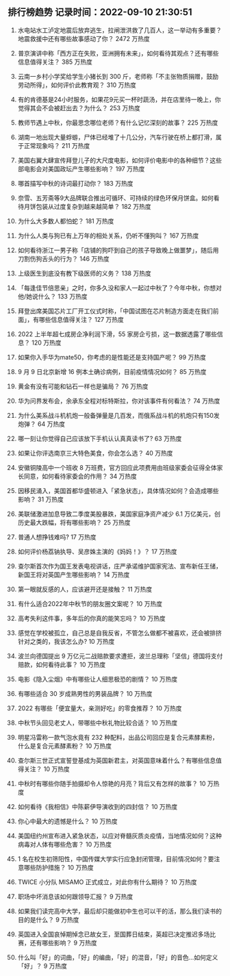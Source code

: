 
## 排行榜趋势 记录时间：2022-09-10 21:30:51
  
  1. 水电站水工泸定地震后放弃逃生，拉闸泄洪救了几百人，这一举动有多重要？地震救援中还有哪些故事感动了你？ 2472 万热度
    
  2. 普京演讲中称「西方正在失败，亚洲拥有未来」，如何看待其观点？还有哪些信息值得关注？ 385 万热度
    
  3. 云南一乡村小学奖给学生小猪长到 300 斤，老师称「不主张物质捐赠，鼓励劳动所得」，如何评价此教育观？ 310 万热度
    
  4. 有的肯德基是24小时服务，如果花9元买一杯时蔬汤，并在店里待一晚上，你觉得其会不会被赶出去？为什么？ 253 万热度
    
  5. 教师节遇上中秋，你最思念哪位老师？有什么记忆深刻的故事？ 225 万热度
    
  6. 湖南一地出现大量蜉蝣，尸体已经堆了十几公分，汽车行驶在桥上都打滑，属于正常现象吗？ 211 万热度
    
  7. 美国右翼大肆宣传拜登儿子的大尺度电影，如何评价电影中的各种细节？这些部电影会对美国政坛产生哪些影响？ 197 万热度
    
  8. 哪首描写中秋的诗词最打动你？ 183 万热度
    
  9. 奈雪、五芳斋等9大品牌联合推出可循环、可持续的绿色环保月饼盒。如何看待月饼包装从过度复杂到越来越简单？ 182 万热度
    
  10. 为什么大多数人都怕蛇？ 181 万热度
    
  11. 为什么人类与狗已有上万年的相处关系，仍听不懂狗叫？ 167 万热度
    
  12. 如何看待浙江一男子称「店铺的狗吓到自己的孩子导致晚上做噩梦」，随后用刀割伤狗舌头的行为？ 146 万热度
    
  13. 上级医生到底没有教下级医师的义务？ 138 万热度
    
  14. 「每逢佳节倍思亲」之时，你多久没和家人一起过中秋了？今年中秋，你想对他/她说什么？ 133 万热度
    
  15. 拜登出席美国芯片工厂开工仪式时称，「中国试图在芯片制造方面走在我们前面」，有哪些信息值得关注？ 127 万热度
    
  16. 2022 上半年超七成房企净利润下滑，55 家房企亏损，这一数据透露了哪些信息？ 120 万热度
    
  17. 如果你入手华为mate50，你考虑的是性能还是支持国产呢？ 99 万热度
    
  18. 9 月 9 日北京新增 16 例本土确诊病例，目前疫情情况如何？ 85 万热度
    
  19. 黄金有没有可能和钻石一样也是骗局？ 76 万热度
    
  20. 华为问界发布会，余承东全程对标特斯拉，你对该事件有何看法？ 74 万热度
    
  21. 为什么美系战斗机机炮一般备弹量是几百发，而俄系战斗机的机炮只有150发炮弹？ 64 万热度
    
  22. 哪一刻让你觉得自己应该放下手机认认真真读书了? 63 万热度
    
  23. 如果让你评选南京三大特色美食，你会怎么选？ 40 万热度
    
  24. 安徽铜陵高中一个班收 8 万班费，官方回应此项费用由班级家委会征得全体家长同意，如何看待家委会的作用？ 34 万热度
    
  25. 因移民涌入，美国首都华盛顿进入「紧急状态」，具体情况如何？会造成哪些影响？ 31 万热度
    
  26. 美联储激进加息导致二季度美股暴跌，美国家庭净资产减少 6.1 万亿美元，创历史最大跌幅，将有哪些影响？ 25 万热度
    
  27. 普通人想挣钱难吗? 17 万热度
    
  28. 如何评价杨荔钠执导、吴彦姝主演的《妈妈！》？ 17 万热度
    
  29. 查尔斯首次作为国王发表电视讲话，庄严承诺维护国家宪法、宣布新任王储，新国王将对英国产生哪些影响？ 14 万热度
    
  30. 第一眼就反感的人，应该避开还是接触？ 11 万热度
    
  31. 有什么适合2022年中秋节的朋友圈文案呢？ 10 万热度
    
  32. 高考失利这件事，多年后的你真的能笑忘吗？ 10 万热度
    
  33. 感觉在学校被孤立，自己总是自我反省，不管怎么做都不被喜欢，还会被排挤针对之类的，我该怎么办? 10 万热度
    
  34. 波兰向德国提出 9 万亿元二战赔款要求遭拒，波兰总理称「坚信」德国将支付赔款，如何看待此事？ 10 万热度
    
  35. 电影《隐入尘烟》中有哪些让人细思极恐的剧情？ 10 万热度
    
  36. 有哪些适合 30 岁成熟男性的男装品牌？ 10 万热度
    
  37. 2022 有哪些「便宜量大，亲测好吃」的零食推荐？ 10 万热度
    
  38. 中秋节头回见老丈人，带哪些中秋礼物比较合适？ 10 万热度
    
  39. 明星冯雷称一款气泡水竟有 232 种配料，出品公司回应是复合元素酵素粉，什么是复合元素酵素粉？ 10 万热度
    
  40. 查尔斯三世正式宣誓登基成为英国新君主，对英国意味着什么？有哪些信息值得关注？ 10 万热度
    
  41. 中秋时有哪些你随手拍摄却令人惊艳的月亮？背后又有怎样的故事？ 10 万热度
    
  42. 如何看待《我相信》中陈薪伊导演收到的四封信？ 10 万热度
    
  43. 你心中最大的遗憾是什么？ 10 万热度
    
  44. 美国纽约州宣布进入紧急状态，以应对脊髓灰质炎疫情，当地情况如何？这种病毒对人体有哪些危害？ 10 万热度
    
  45. 1 名在校生初筛阳性，中国传媒大学实行应急封闭管理，目前情况如何？要注意哪些防护措施？ 10 万热度
    
  46. TWICE 小分队 MISAMO 正式成立，对此你有什么期待？ 10 万热度
    
  47. 职场中坏消息该如何跟领导汇报？ 9 万热度
    
  48. 如果我们读完高中大学，最后却只能做初中生也可以干的活，那么我们读书的目的是什么？ 9 万热度
    
  49. 英国进入全国哀悼期悼念已故女王，至国葬日结束，英超已决定推迟多场比赛，还有哪些影响？ 9 万热度
    
  50. 什么叫「好」的词曲，「好」的编曲，「好」的混音，「好」的音色...如何定义「好」？ 9 万热度
    